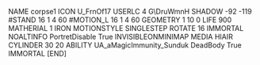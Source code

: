 NAME corpse1
ICON U_FrnOf17
USERLC 			4 G\DruWmnH SHADOW -92 -119
#STAND     16 1 4 60
#MOTION_L  16 1 4 60
GEOMETRY 1 10 0
LIFE     900
MATHERIAL 1 IRON
MOTIONSTYLE SINGLESTEP
ROTATE 16
IMMORTAL
NOALTINFO
PortretDisable True
INVISIBLEONMINIMAP
MEDIA HIAIR
CYLINDER 30 20
ABILITY	UA_aMagicImmunity_Sunduk
DeadBody True
IMMORTAL
[END]
